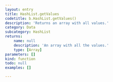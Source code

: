 ```yaml
---
layout: entry
title: HashList.getValues
codetitle: b.HashList.getValues()
description: 'Returns an array with all values.'
category: Data
subcategory: HashList
returns:
    name: null
    description: 'An array with all the values.'
    type: [Array]
parameters: []
kind: function
todo: null
examples: []

---
```

